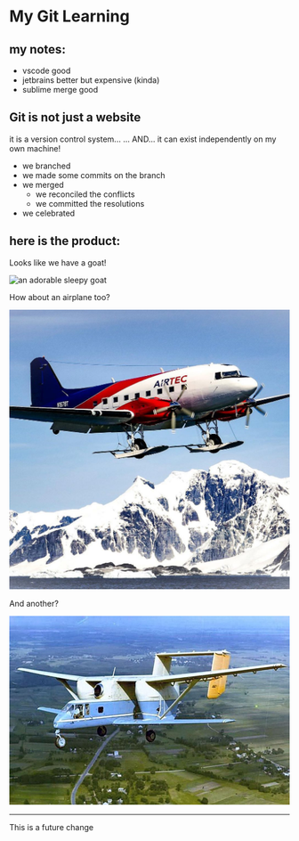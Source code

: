 # My Git Learning
## my notes:
- vscode good
- jetbrains better but expensive (kinda)
- sublime merge good



## Git is not just a website
it is a version control system...
... AND...
it can exist independently on my own machine!
- we branched
- we made some commits on the branch
- we merged
    - we reconciled the conflicts
    - we committed the resolutions
- we celebrated

## here is the product:

Looks like we have a goat!

![an adorable sleepy goat](https://i.redd.it/wotgz3jtnq581.jpg)

How about an airplane too?

![airplane](images/N67BT.jpg)

And another?

![another airplane](images/ugly.jpeg)

-----
This is a future change
